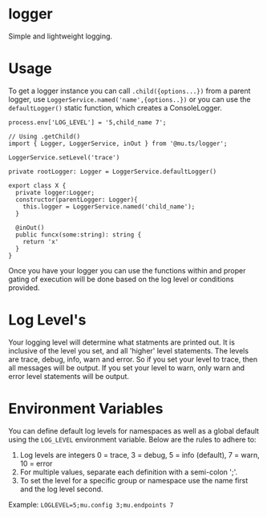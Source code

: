 # logger

Simple and lightweight logging.

# Usage

To get a logger instance you can call `.child({options...})` from a parent logger, use `LoggerService.named('name',{options..})` or you can use the `defaultLogger()` static function, which creates a ConsoleLogger.

```
process.env['LOG_LEVEL'] = '5,child_name 7';

// Using .getChild()
import { Logger, LoggerService, inOut } from '@mu.ts/logger';

LoggerService.setLevel('trace')

private rootLogger: Logger = LoggerService.defaultLogger()

export class X {
  private logger:Logger;
  constructor(parentLogger: Logger){
    this.logger = LoggerService.named('child_name');
  }

  @inOut()
  public funcx(some:string): string {
    return 'x'
  }
}
```

Once you have your logger you can use the functions within and proper gating of execution will be done based on the log level or conditions provided.

# Log Level's

Your logging level will determine what statments are printed out. It is inclusive of the level you set, and all 'higher' level statements. The levels are trace, debug, info, warn and error. So if you set your level to trace, then all messages will be output. If you set your level to warn, only warn and error level statements will be output.

# Environment Variables

You can define default log levels for namespaces as well as a global default using the `LOG_LEVEL` environment variable. Below are the rules to adhere to:

1. Log levels are integers 0 = trace, 3 = debug, 5 = info (default), 7 = warn, 10 = error
1. For multiple values, separate each definition with a semi-colon ';'.
1. To set the level for a specific group or namespace use the name first and the log level second.

Example: `LOGLEVEL=5;mu.config 3;mu.endpoints 7`
